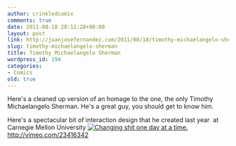 ```yaml
---
author: crinkledcomix
comments: true
date: 2011-08-18 20:12:28+00:00
layout: post
link: http://juanjosefernandez.com/2011/08/18/timothy-michaelangelo-sherman/
slug: timothy-michaelangelo-sherman
title: Timothy Michaelangelo Sherman
wordpress_id: 194
categories:
- Comics
old: true
---
```


Here's a cleaned up version of an homage to the one, the only Timothy Michaelangelo Sherman. He's a great guy, you should get to know him.

Here's a spectacular bit of interaction design that he created last year  at Carnegie Mellon University [![Changing shit one day at a time.](http://fernandezjuanjose.files.wordpress.com/2011/08/timsherman.jpg?w=682)](http://fernandezjuanjose.files.wordpress.com/2011/08/timsherman.jpg)http://vimeo.com/23416342
